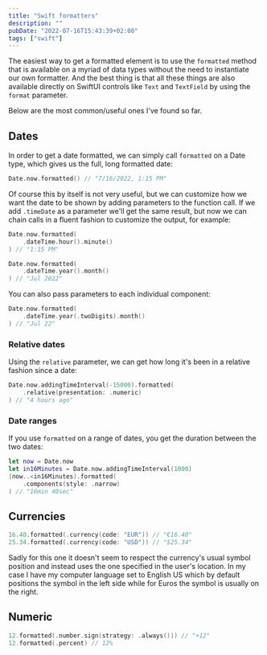 ```yaml
---
title: "Swift formatters"
description: ""
pubDate: "2022-07-16T15:43:39+02:00"
tags: ["swift"]
---
```


The easiest way to get a formatted element is to use the `formatted` method that is available on a myriad of data types without the need to instantiate our own formatter. And the best thing is that all these things are also available directly on SwiftUI controls like `Text` and `TextField` by using the `format` parameter.

Below are the most common/useful ones I've found so far.

## Dates

In order to get a date formatted, we can simply call `formatted` on a Date type, which gives us the full, long formatted date:

```swift
Date.now.formatted() // "7/16/2022, 1:15 PM"
```

Of course this by itself is not very useful, but we can customize how we want the date to be shown by adding parameters to the function call. If we add `.timeDate` as a parameter we'll get the same result, but now we can chain calls in a fluent fashion to customize the output, for example:

```swift
Date.now.formatted(
    .dateTime.hour().minute()
) // "1:15 PM"

Date.now.formatted(
    .dateTime.year().month()
) // "Jul 2022"
```

You can also pass parameters to each individual component:

```swift
Date.now.formatted(
    .dateTime.year(.twoDigits).month()
) // "Jul 22"
```

### Relative dates

Using the `relative` parameter, we can get how long it's been in a relative fashion since a date:

```swift
Date.now.addingTimeInterval(-15000).formatted(
    .relative(presentation: .numeric)
) // "4 hours ago"
```

### Date ranges

If you use `formatted` on a range of dates, you get the duration between the two dates:

```swift
let now = Date.now
let in16Minutes = Date.now.addingTimeInterval(1000)
(now..<in16Minutes).formatted(
    .components(style: .narrow)
) // "16min 40sec"
```

## Currencies

```swift
16.40.formatted(.currency(code: "EUR")) // "€16.40"
25.34.formatted(.currency(code: "USD")) // "$25.34"
```

Sadly for this one it doesn't seem to respect the currency's usual symbol position and instead uses the one specified in the user's location. In my case I have my computer language set to English US which by default positions the symbol in the left side while for Euros the symbol is usually on the right.

## Numeric

```swift
12.formatted(.number.sign(strategy: .always())) // "+12"
12.formatted(.percent) // 12%
```
